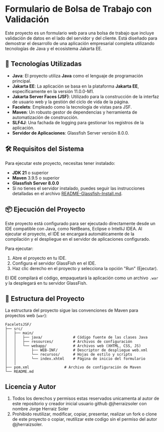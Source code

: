 # Formulario de Bolsa de Trabajo con Validación

Este proyecto es un formulario web para una bolsa de trabajo que incluye validación de datos en el lado del servidor y del cliente. Está diseñado para demostrar el desarrollo de una aplicación empresarial completa utilizando tecnologías de Java y el ecosistema Jakarta EE.

## 🚀 Tecnologías Utilizadas

* **Java**: El proyecto utiliza **Java** como el lenguaje de programación principal.
* **Jakarta EE**: La aplicación se basa en la plataforma **Jakarta EE**, específicamente en la versión 11.0.0-M1.
* **Jakarta Server Faces (JSF)**: Utilizado para la construcción de la interfaz de usuario web y la gestión del ciclo de vida de la página.
* **Facelets**: Empleado como la tecnología de vistas para JSF.
* **Maven**: Un robusto gestor de dependencias y herramienta de automatización de construcción.
* **SLF4J**: Una fachada de logging para gestionar los registros de la aplicación.
* **Servidor de Aplicaciones**: Glassfish Server versión 8.0.0.

## 🛠️ Requisitos del Sistema

Para ejecutar este proyecto, necesitas tener instalado:

* **JDK 21** o superior
* **Maven** 3.9.5 o superior
* **Glassfish Server 8.0.0**
* Si no tienes el servidor instalado, puedes seguir las instrucciones detalladas en el archivo [README-Glassfish-Install.md](./README-Glassfish-Install.md).

## 📦 Ejecución del Proyecto

Este proyecto está configurado para ser ejecutado directamente desde un IDE compatible con Java, como NetBeans, Eclipse o IntelliJ IDEA. Al ejecutar el proyecto, el IDE se encargará automáticamente de la compilación y el despliegue en el servidor de aplicaciones configurado.

Para ejecutar:

1.  Abre el proyecto en tu IDE.
2.  Configura el servidor GlassFish en el IDE.
3.  Haz clic derecho en el proyecto y selecciona la opción "Run" (Ejecutar).

El IDE compilará el código, empaquetará la aplicación como un archivo `.war` y la desplegará en tu servidor GlassFish.

## 📂 Estructura del Proyecto

La estructura del proyecto sigue las convenciones de Maven para proyectos web (`war`):

```
FaceletsJSF/
├── src/
│   ├── main/
│   │   ├── java/              # Código fuente de las clases Java
│   │   ├── resources/         # Archivos de configuración
│   │   └── webapp/            # Archivos web (XHTML, CSS, JS)
│   │       ├── WEB-INF/       # Descriptor de despliegue web.xml
│   │       └── recursos/      # Hojas de estilo y scripts
│   │       └── index.xhtml    # Página de inicio del formulario
│   │
├── pom.xml                # Archivo de configuración de Maven
└── README.md
```

## Licencia y Autor

1. Todos los derechos y permisos estas reservados unicamenta al autor de este repositorio y creador inicial usuario github @jherraizsoler con nombre Jorge Herraiz Soler 
2. Prohibido reutilizar, modificar, copiar, presentar, realizar un fork o clone de este proyecto o copiar, reutilizar este codigo sin el permiso del autor @jherraizsoler.
